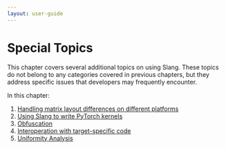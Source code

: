 ```yaml
---
layout: user-guide
---
```


Special Topics
============================

This chapter covers several additional topics on using Slang. These topics do not belong to any categories covered in previous chapters, but they address specific issues that developers may frequently encounter.

In this chapter:
1. [Handling matrix layout differences on different platforms](a1-01-matrix-layout.md)
2. [Using Slang to write PyTorch kernels](../deprecated/a1-02-slangpy.md)
3. [Obfuscation](a1-03-obfuscation.md)
4. [Interoperation with target-specific code](a1-04-interop.md)
5. [Uniformity Analysis](a1-05-uniformity.md)

<!-- RTD-TOC-START
```{toctree}
:titlesonly:
:hidden:

Handling Matrix Layout Differences on Different Platforms <a1-01-matrix-layout>
Using Slang to Write PyTorch Kernels <../deprecated/a1-02-slangpy>
Obfuscation <a1-03-obfuscation>
Interoperation with Target-Specific Code <a1-04-interop>
Uniformity Analysis <a1-05-uniformity>
```
RTD-TOC-END -->